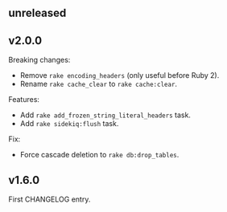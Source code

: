 ## unreleased

## v2.0.0

Breaking changes:
- Remove `rake encoding_headers` (only useful before Ruby 2).
- Rename `rake cache_clear` to `rake cache:clear`.

Features:
- Add `rake add_frozen_string_literal_headers` task.
- Add `rake sidekiq:flush` task.

Fix:
- Force cascade deletion to `rake db:drop_tables`.

## v1.6.0

First CHANGELOG entry.
